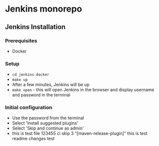 # Jenkins monorepo

## Jenkins Installation

### Prerequisites
- Docker

### Setup
- `cd jenkins-docker`
- `make up`
- After a few minutes, Jenkins will be up
- `make open` - this will open Jenkins in the browser and display username and password in the terminal

### Initial configuration

- Use the password from the terminal
- Select 'Install suggested plugins'
- Select 'Skip and continue as admin'
- this is test file
123455  ci skip 3  "[maven-release-plugin]"
this is test
readme changes test